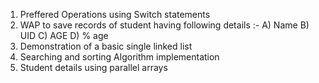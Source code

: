 1. Preffered Operations using Switch statements
2. WAP to save records of student having following details :- A) Name B) UID C) AGE D) % age
3. Demonstration of a basic single linked list
4. Searching and sorting Algorithm implementation
5. Student details using parallel arrays
